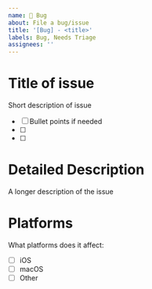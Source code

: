 ```yaml
---
name: 🐞 Bug
about: File a bug/issue
title: '[Bug] - <title>'
labels: Bug, Needs Triage
assignees: ''
---
```


# Title of issue

Short description of issue

- [ ] Bullet points if needed
- [ ] 
- [ ] 

# Detailed Description

A longer description of the issue

# Platforms

What platforms does it affect:

- [ ] iOS
- [ ] macOS
- [ ] Other